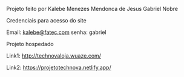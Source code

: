 Projeto feito por
Kalebe Menezes Mendonca de Jesus
Gabriel Nobre


Credenciais para acesso do site

Email: kalebe@fatec.com
senha: gabriel

Projeto hospedado

Link1: http://technovaloja.wuaze.com/

Link2: https://projetotechnova.netlify.app/
